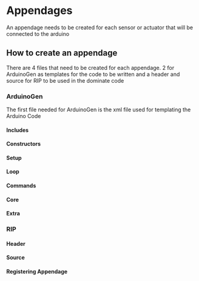 # Appendages

An appendage needs to be created for each sensor or actuator that will be connected to the arduino

## How to create an appendage

There are 4 files that need to be created for each appendage. 2 for ArduinoGen as templates for the code to be written and a header and source for RIP to be used in the dominate code

### ArduinoGen

The first file needed for ArduinoGen is the xml file used for templating the Arduino Code

#### Includes

#### Constructors

#### Setup

#### Loop

#### Commands

#### Core


#### Extra

### RIP

#### Header

#### Source

#### Registering Appendage